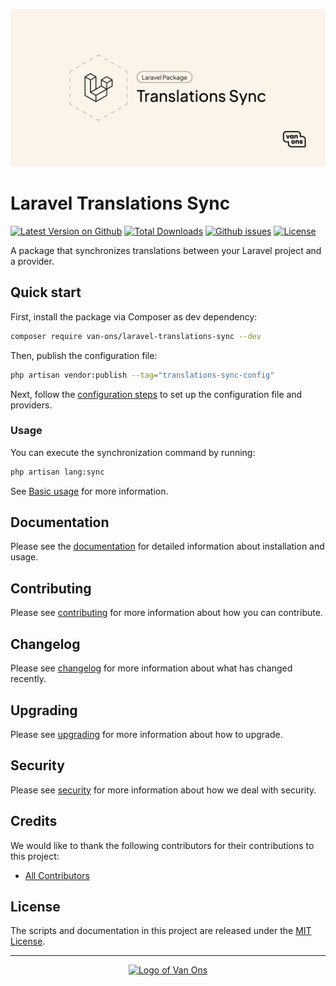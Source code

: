 <p align="center"><img src="art/social-card.png" alt="Social card of Laravel Translations Sync"></p>

# Laravel Translations Sync

[![Latest Version on Github](https://img.shields.io/github/release/VanOns/laravel-translations-sync.svg?style=flat-square)](https://github.com/VanOns/laravel-translations-sync/releases)
[![Total Downloads](https://img.shields.io/packagist/dt/van-ons/laravel-translations-sync.svg?style=flat-square)](https://packagist.org/packages/van-ons/laravel-translations-sync)
[![Github issues](https://img.shields.io/github/issues/VanOns/laravel-translations-sync?style=flat-square)](https://github.com/VanOns/laravel-translations-sync/issues)
[![License](https://img.shields.io/github/license/VanOns/laravel-translations-sync?style=flat-square)](https://github.com/VanOns/laravel-translations-sync/blob/main/LICENSE.md)

A package that synchronizes translations between your Laravel project and a provider.

## Quick start

First, install the package via Composer as dev dependency:

```bash
composer require van-ons/laravel-translations-sync --dev
```

Then, publish the configuration file:

```bash
php artisan vendor:publish --tag="translations-sync-config"
```

Next, follow the [configuration steps](docs/installation.md#configuration) to set up the configuration file and providers.

### Usage

You can execute the synchronization command by running:

```bash
php artisan lang:sync
````

See [Basic usage](docs/basic-usage.md) for more information.

## Documentation

Please see the [documentation] for detailed information about installation and usage.

## Contributing

Please see [contributing] for more information about how you can contribute.

## Changelog

Please see [changelog] for more information about what has changed recently.

## Upgrading

Please see [upgrading] for more information about how to upgrade.

## Security

Please see [security] for more information about how we deal with security.

## Credits

We would like to thank the following contributors for their contributions to this project:

- [All Contributors][all-contributors]

## License

The scripts and documentation in this project are released under the [MIT License][license].

---

<p align="center"><a href="https://van-ons.nl/" target="_blank"><img src="https://opensource.van-ons.nl/files/cow.png" width="50" alt="Logo of Van Ons"></a></p>

[documentation]: docs/README.md
[contributing]: CONTRIBUTING.md
[changelog]: CHANGELOG.md
[upgrading]: UPGRADING.md
[security]: SECURITY.md
[email]: mailto:opensource@van-ons.nl
[all-contributors]: ../../contributors
[license]: LICENSE.md
